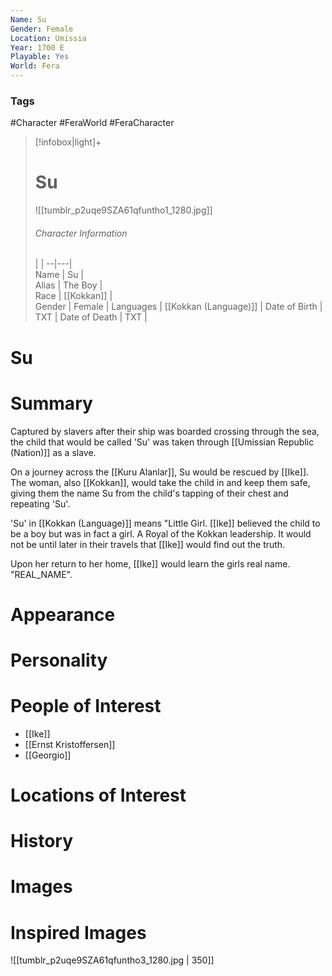 ```yaml
---
Name: Su  
Gender: Female
Location: Umissia
Year: 1700 E
Playable: Yes
World: Fera
---
```


### Tags
#Character #FeraWorld #FeraCharacter 

> [!infobox|light]+  
> # Su  
> ![[tumblr_p2uqe9SZA61qfuntho1_1280.jpg]]
> ###### Character Information
>  |   |
> --|---|  
> Name | Su |  
> Alias | The Boy |  
> Race | [[Kokkan]] |  
> Gender | Female |
> Languages | [[Kokkan (Language)]] |
> Date of Birth | TXT |
> Date of Death | TXT |

# Su

# Summary
Captured by slavers after their ship was boarded crossing through the sea, the child that would be called 'Su' was taken through [[Umissian Republic (Nation)]] as a slave.

On a journey across the [[Kuru Alanlar]], Su would be rescued by [[Ike]]. The woman, also [[Kokkan]], would take the child in and keep them safe, giving them the name Su from the child's tapping of their chest and repeating 'Su'.

'Su' in [[Kokkan (Language)]] means "Little Girl. [[Ike]] believed the child to be a boy but was in fact a girl. A Royal of the Kokkan leadership. It would not be until later in their travels that [[Ike]] would find out the truth.

Upon her return to her home, [[Ike]] would learn the girls real name. "REAL_NAME".

# Appearance

# Personality

# People of Interest
- [[Ike]]
- [[Ernst Kristoffersen]]
- [[Georgio]]

# Locations of Interest

# History

# Images

# Inspired Images
![[tumblr_p2uqe9SZA61qfuntho3_1280.jpg | 350]]